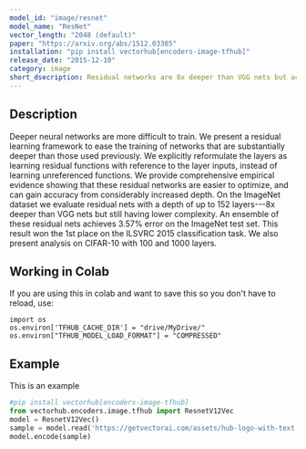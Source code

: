 ```yaml
---
model_id: "image/resnet"
model_name: "ResNet" 
vector_length: "2048 (default)"
paper: "https://arxiv.org/abs/1512.03385"
installation: "pip install vectorhub[encoders-image-tfhub]"
release_date: "2015-12-10"
category: image
short_dsecription: Residual networks are 8x deeper than VGG nets but achieves lower complexity.  Then, the residual network was able to achieve 3.57% error on the ImageNet dataset.
---
```


## Description

Deeper neural networks are more difficult to train. We present a residual learning framework to ease the training of networks that are substantially deeper than those used previously. We explicitly reformulate the layers as learning residual functions with reference to the layer inputs, instead of learning unreferenced functions. We provide comprehensive empirical evidence showing that these residual networks are easier to optimize, and can gain accuracy from considerably increased depth. On the ImageNet dataset we evaluate residual nets with a depth of up to 152 layers---8x deeper than VGG nets but still having lower complexity. An ensemble of these residual nets achieves 3.57% error on the ImageNet test set. This result won the 1st place on the ILSVRC 2015 classification task. We also present analysis on CIFAR-10 with 100 and 1000 layers.

## Working in Colab

If you are using this in colab and want to save this so you don't have to reload, use: 

```
import os 
os.environ['TFHUB_CACHE_DIR'] = "drive/MyDrive/"
os.environ["TFHUB_MODEL_LOAD_FORMAT"] = "COMPRESSED"
```

## Example

This is an example

```python
#pip install vectorhub[encoders-image-tfhub]
from vectorhub.encoders.image.tfhub import ResnetV12Vec
model = ResnetV12Vec()
sample = model.read('https://getvectorai.com/assets/hub-logo-with-text.png')
model.encode(sample)
```
